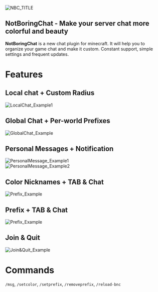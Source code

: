 ![NBC_TITLE](https://i.postimg.cc/8k0C33j3/text-banner.png)
## NotBoringChat - Make your server chat more colorful and beauty
**NotBoringChat** is a new chat plugin for minecraft. It will help you to organize your game chat and make it custom. Constant support, simple settings and frequent updates.

# Features

## Local chat + Custom Radius
![LocalChat_Example1](https://i.postimg.cc/yNHxjZk8/localchat-work.png)

## Global Chat + Per-world Prefixes
![GlobalChat_Example](https://i.postimg.cc/P5K9VGqv/per-worldprefix.png)

## Personal Messages + Notification
![PersonalMessage_Example1](https://i.postimg.cc/T36qLQnk/Personal-Message2.png)\
![PersonalMessage_Example2](https://i.postimg.cc/13r0p6Hy/Personal-Message1.png)

## Color Nicknames + TAB & Chat
![Prefix_Example](https://i.postimg.cc/yYBwhq49/setprefix.png)

## Prefix + TAB & Chat
![Prefix_Example](https://i.postimg.cc/FF0MJrqN/setcolor.png)

## Join & Quit
![Join&Quit_Example](https://i.postimg.cc/2SCgxjCf/join-quit.png)

# Commands

```/msg```, ```/setcolor```, ```/setprefix```, ```/removeprefix```, ```/reload-bnc```
